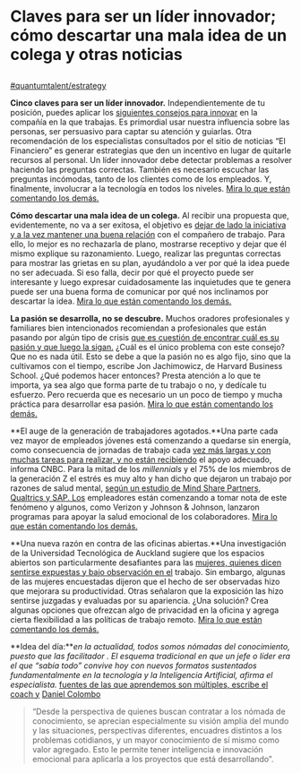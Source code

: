 # Claves para ser un líder innovador; cómo descartar una mala idea de un colega y otras noticias



##

[#quantumtalent/estrategy](bear://x-callback-url/open-tag?name=quantumtalent/estrategy)

**Cinco claves para ser un líder innovador.** Independientemente de tu posición, puedes aplicar los  [siguientes consejos para innovar](https://www.elfinanciero.com.mx/tech/5-claves-para-ser-un-lider-innovador-en-tu-empresa)  en la compañía en la que trabajas. Es primordial usar nuestra influencia sobre las personas, ser persuasivo para captar su atención y guiarlas. Otra recomendación de los especialistas consultados por el sitio de noticias “El Financiero” es generar estrategias que den un incentivo en lugar de quitarle recursos al personal. Un líder innovador debe detectar problemas a resolver haciendo las preguntas correctas. También es necesario escuchar las preguntas incómodas, tanto de los clientes como de los empleados. Y, finalmente, involucrar a la tecnología en todos los niveles.  [Mira lo que están comentando los demás.](https://www.linkedin.com/feed/news/cinco-claves-para-ser-un-l%C3%ADder-innovador-3994801/)

**Cómo descartar una mala idea de un colega.** Al recibir una propuesta que, evidentemente, no va a ser exitosa, el objetivo es  [dejar de lado la iniciativa y a la vez mantener una buena relación](https://expansion.mx/carrera/2019/10/21/asi-se-descartan-malas-ideas-de-trabajo-amablemente)  con el compañero de trabajo. Para ello, lo mejor es no rechazarla de plano, mostrarse receptivo y dejar que él mismo explique su razonamiento. Luego, realizar las preguntas correctas para mostrar las grietas en su plan, ayudándolo a ver por qué la idea puede no ser adecuada. Si eso falla, decir por qué el proyecto puede ser interesante y luego expresar cuidadosamente las inquietudes que te genera puede ser una buena forma de comunicar por qué nos inclinamos por descartar la idea.  [Mira lo que están comentando los demás.](https://www.linkedin.com/feed/news/c%C3%B3mo-descartar-una-mala-idea-de-un-colega-3995513/)

**La pasión se desarrolla, no se descubre.** Muchos oradores profesionales y familiares bien intencionados recomiendan a profesionales que están pasando por algún tipo de crisis  [que es cuestión de encontrar cuál es su pasión y que luego la sigan.](https://hbr.org/2019/10/3-reasons-its-so-hard-to-follow-your-passion)  ¿Cuál es el único problema con este consejo? Que no es nada útil. Esto se debe a que la pasión no es algo fijo, sino que la cultivamos con el tiempo, escribe Jon Jachimowicz, de Harvard Business School. ¿Qué podemos hacer entonces? Presta atención a lo que te importa, ya sea algo que forma parte de tu trabajo o no, y dedícale tu esfuerzo. Pero recuerda que es necesario un un poco de tiempo y mucha práctica para desarrollar esa pasión.  [Mira lo que están comentando los demás.](https://www.linkedin.com/feed/news/la-pasi%C3%B3n-se-desarrolla-no-se-descubre-4001777/)

\*\*El auge de la generación de trabajadores agotados.\*\*Una parte cada vez mayor de empleados jóvenes está comenzando a quedarse sin energía, como consecuencia de jornadas de trabajo cada  [vez más largas y con muchas tareas para realizar, y no están recibiendo](https://hbr.org/2019/10/research-people-want-their-employers-to-talk-about-mental-health)  el apoyo adecuado, informa CNBC. Para la mitad de los _millennials_ y el 75% de los miembros de la generación Z el estrés es muy alto y han dicho que dejaron un trabajo por razones de salud mental,  [según un estudio de Mind Share Partners, Qualtrics y SAP. Los](https://www.mindsharepartners.org/mentalhealthatworkreport)  empleadores están comenzando a tomar nota de este fenómeno y algunos, como Verizon y Johnson & Johnson, lanzaron programas para apoyar la salud emocional de los colaboradores.  [Mira lo que están comentando los demás.](https://www.linkedin.com/feed/news/el-auge-de-la-generaci%C3%B3n-de-trabajadores-agotados-4000417/)

\*\*Una nueva razón en contra de las oficinas abiertas.\*\*Una investigación de la Universidad Tecnológica de Auckland sugiere que los espacios abiertos son particularmente desafiantes para las  [mujeres, quienes dicen sentirse expuestas y bajo observación en el](https://theconversation.com/how-womens-life-long-experiences-of-being-judged-by-their-appearance-affect-how-they-feel-in-open-plan-offices-124765)  trabajo. Sin embargo, algunas de las mujeres encuestadas dijeron que el hecho de ser observadas hizo que mejorara su productividad. Otras señalaron que la exposición las hizo sentirse juzgadas y evaluadas por su apariencia. ¿Una solución? Crea algunas opciones que ofrezcan algo de privacidad en la oficina y agrega cierta flexibilidad a las políticas de trabajo remoto.  [Mira lo que están comentando los demás.](https://www.linkedin.com/feed/news/una-nueva-raz%C3%B3n-en-contra-de-las-oficinas-abiertas-3989913/)

\*\*Idea del día:\*\*_en la actualidad, todos somos nómadas del conocimiento, puesto que las_  _facilitador_  _. El esquema tradicional en que un jefe o líder era el que “sabía todo” convive hoy con nuevos formatos sustentados fundamentalmente en la tecnología y la Inteligencia Artificial, afirma el especialista._ [fuentes de las que aprendemos son múltiples, escribe el coach y](https://www.linkedin.com/pulse/n%C3%B3madas-de-conocimiento-c%C3%B3mo-aprendemos-y-trabajamos-hoy-colombo/)  [Daniel Colombo](https://www.linkedin.com/in/danielcolombo/)

> “Desde la perspectiva de quienes buscan contratar a los nómada de conocimiento, se aprecian especialmente su visión amplia del mundo y las situaciones, perspectivas diferentes, encuadres distintos a los problemas cotidianos, y un mayor conocimiento de sí mismo como valor agregado. Esto le permite tener inteligencia e innovación emocional para aplicarla a los proyectos que está desarrollando”.
